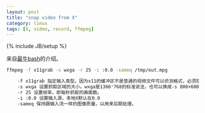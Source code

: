 ```yaml
---
layout: post
title: "snap video from X"
category: linux
tags: [X, video, record, ffmpeg]
---
```

{% include JB/setup %}

来自[最牛bash](http://www.isspy.com/most_useful_linux_commands_1/)的介绍。

```bash
ffmpeg -f x11grab -s wxga -r 25 -i :0.0 -sameq /tmp/out.mpg

    -f x11grab 指定输入类型。因为x11的缓冲区不是普通的视频文件可以侦测格式，必须指定后ffmpeg才知道如何获得输入。
    -s wxga 设置抓取区域的大小。wxga是1366*768的标准说法，也可以换成-s 800×600的写法。
    -r 25 设置帧率，即每秒抓取的画面数。
    -i :0.0 设置输入源，本地X默认在0.0
    -sameq 保持跟输入流一样的图像质量，以用来后期处理。
```

